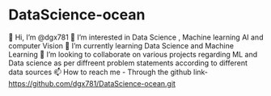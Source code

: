# DataScience-ocean 
👋 Hi, I’m @dgx781
👀 I’m interested in Data Science , Machine learning AI and computer Vision
🌱 I’m currently learning Data Science and Machine Learning
💞️ I’m looking to collaborate on various projects regarding ML and Data science as per diffreent problem statements according to different data sources
📫 How to reach me - Through the github link- https://github.com/dgx781/DataScience-ocean.git
